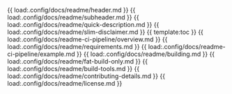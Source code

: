 {{ load:.config/docs/readme/header.md }}
{{ load:.config/docs/readme/subheader.md }}
{{ load:.config/docs/readme/quick-description.md }}
{{ load:.config/docs/readme/slim-disclaimer.md }}
{{ template:toc }}
{{ load:.config/docs/readme-ci-pipeline/overview.md }}
{{ load:.config/docs/readme/requirements.md }}
{{ load:.config/docs/readme-ci-pipeline/example.md }}
{{ load:.config/docs/readme/building.md }}
{{ load:.config/docs/readme/fat-build-only.md }}
{{ load:.config/docs/readme/build-tools.md }}
{{ load:.config/docs/readme/contributing-details.md }}
{{ load:.config/docs/readme/license.md }}
